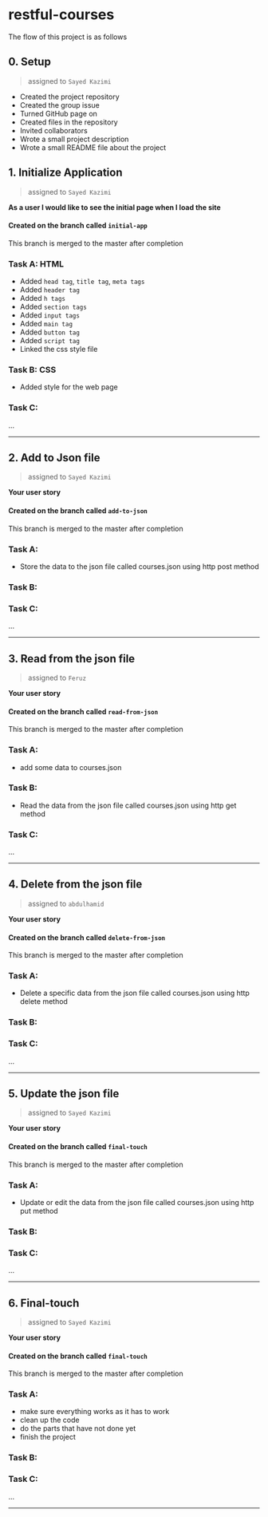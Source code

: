 # restful-courses

The flow of this project is as follows

## 0. Setup

> assigned to `Sayed Kazimi`

- Created the project repository
- Created the group issue
- Turned GitHub page on
- Created files in the repository
- Invited collaborators
- Wrote a small project description
- Wrote a small README file about the project

## 1. Initialize Application

> assigned to `Sayed Kazimi`

**As a user I would like to see the initial page when I load the site**

#### Created on the branch called `initial-app`

This branch is merged to the master after completion

### Task A: HTML

- Added `head tag`, `title tag`, `meta tags`
- Added `header tag`
- Added `h tags`
- Added `section tags`
- Added `input tags`
- Added `main tag`
- Added `button tag`
- Added `script tag`
- Linked the css style file

### Task B: CSS

- Added style for the web page

### Task C:

...

---

## 2. Add to Json file

> assigned to `Sayed Kazimi`

**Your user story**

#### Created on the branch called `add-to-json`

This branch is merged to the master after completion

### Task A:

- Store the data to the json file called courses.json using http post method

### Task B:

### Task C:

...

---

## 3. Read from the json file

> assigned to `Feruz`

**Your user story**

#### Created on the branch called `read-from-json`

This branch is merged to the master after completion

### Task A:

- add some data to courses.json

### Task B:

- Read the data from the json file called courses.json using http get method

### Task C:

...

---

## 4. Delete from the json file

> assigned to `abdulhamid`

**Your user story**

#### Created on the branch called `delete-from-json`

This branch is merged to the master after completion

### Task A:

- Delete a specific data from the json file called courses.json using http delete method

### Task B:

### Task C:

...

---

## 5. Update the json file

> assigned to `Sayed Kazimi`

**Your user story**

#### Created on the branch called `final-touch`

This branch is merged to the master after completion

### Task A:

- Update or edit the data from the json file called courses.json using http put method

### Task B:

### Task C:

...

---

## 6. Final-touch

> assigned to `Sayed Kazimi`

**Your user story**

#### Created on the branch called `final-touch`

This branch is merged to the master after completion

### Task A:

- make sure everything works as it has to work
- clean up the code
- do the parts that have not done yet
- finish the project

### Task B:

### Task C:

...

---
